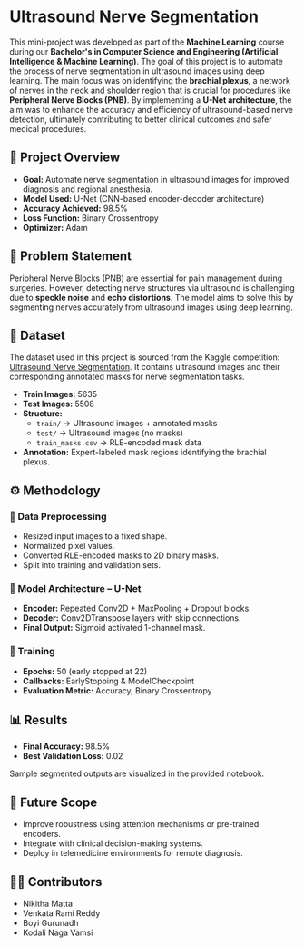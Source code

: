 # Ultrasound Nerve Segmentation

This mini-project was developed as part of the **Machine Learning** course during our **Bachelor's in Computer Science and Engineering (Artificial Intelligence & Machine Learning)**. The goal of this project is to automate the process of nerve segmentation in ultrasound images using deep learning. The main focus was on identifying the **brachial plexus**, a network of nerves in the neck and shoulder region that is crucial for procedures like **Peripheral Nerve Blocks (PNB)**. By implementing a **U-Net architecture**, the aim was to enhance the accuracy and efficiency of ultrasound-based nerve detection, ultimately contributing to better clinical outcomes and safer medical procedures.

## 📝 Project Overview

* **Goal:** Automate nerve segmentation in ultrasound images for improved diagnosis and regional anesthesia.
* **Model Used:** U-Net (CNN-based encoder-decoder architecture)
* **Accuracy Achieved:** 98.5%
* **Loss Function:** Binary Crossentropy
* **Optimizer:** Adam

## 🧩 Problem Statement

Peripheral Nerve Blocks (PNB) are essential for pain management during surgeries. However, detecting nerve structures via ultrasound is challenging due to **speckle noise** and **echo distortions**. The model aims to solve this by segmenting nerves accurately from ultrasound images using deep learning.

## 🧪 Dataset

The dataset used in this project is sourced from the Kaggle competition: [Ultrasound Nerve Segmentation](https://www.kaggle.com/competitions/ultrasound-nerve-segmentation). It contains ultrasound images and their corresponding annotated masks for nerve segmentation tasks.

* **Train Images:** 5635
* **Test Images:** 5508
* **Structure:**
  * `train/` → Ultrasound images + annotated masks
  * `test/` → Ultrasound images (no masks)
  * `train_masks.csv` → RLE-encoded mask data
* **Annotation:** Expert-labeled mask regions identifying the brachial plexus.

## ⚙️ Methodology

### 🔧 Data Preprocessing

* Resized input images to a fixed shape.
* Normalized pixel values.
* Converted RLE-encoded masks to 2D binary masks.
* Split into training and validation sets.

### 🧠 Model Architecture – U-Net

* **Encoder:** Repeated Conv2D + MaxPooling + Dropout blocks.
* **Decoder:** Conv2DTranspose layers with skip connections.
* **Final Output:** Sigmoid activated 1-channel mask.

### 🏁 Training

* **Epochs:** 50 (early stopped at 22)
* **Callbacks:** EarlyStopping & ModelCheckpoint
* **Evaluation Metric:** Accuracy, Binary Crossentropy

## 📊 Results

* **Final Accuracy:** 98.5%
* **Best Validation Loss:** 0.02

Sample segmented outputs are visualized in the provided notebook.

## 🚀 Future Scope

* Improve robustness using attention mechanisms or pre-trained encoders.
* Integrate with clinical decision-making systems.
* Deploy in telemedicine environments for remote diagnosis.

## 🧑‍💻 Contributors

* Nikitha Matta 
* Venkata Rami Reddy 
* Boyi Gurunadh 
* Kodali Naga Vamsi 
